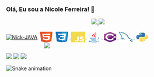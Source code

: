 ### Olá, Eu sou a Nicole Ferreira! 🤖

<div align="center">
  <a href="https://github.com/lefeani">
  <img height="160em" src="https://github-readme-stats.vercel.app/api?username=lefeani&show_icons=true&theme=dark&include_all_commits=true&count_private=true"/>
  <img height="160em" src="https://github-readme-stats.vercel.app/api/top-langs/?username=lefeani&layout=compact&langs_count=7&theme=dark"/>
</div>
  
<div style="display: inline_block"><br>
  <img align="center" alt="Nick-JAVA" height="30" width="40" src="https://raw.shields.io/badge/Java-ED8B00?style=for-the-badge&logo=java&logoColor=white">
  <img align="center" alt="Nick-HTML" height="30" width="40" src="https://raw.githubusercontent.com/devicons/devicon/master/icons/html5/html5-original.svg">
  <img align="center" alt="Nick-CSS" height="30" width="40" src="https://raw.githubusercontent.com/devicons/devicon/master/icons/css3/css3-original.svg">
  <img align="center" alt="Nick-Js" height="30" width="40" src="https://raw.githubusercontent.com/devicons/devicon/master/icons/javascript/javascript-plain.svg">
  <img align="center" alt="Nick-Java" height="30" width="40" src="https://raw.githubusercontent.com/devicons/devicon/master/icons/java/java-original.svg".>
  <img align="center" alt="Nick-Csharp" height="30" width="40" src="https://raw.githubusercontent.com/devicons/devicon/master/icons/csharp/csharp-original.svg">
  <img align="center" alt="Nick-MYSQL" height="30" width="40" src="https://raw.githubusercontent.com/devicons/devicon/master/icons/mysql/mysql-original.svg">
  <img align="center" alt="Nick-Python" height="30" width="40" src="https://raw.githubusercontent.com/devicons/devicon/master/icons/python/python-original.svg">
  <img align='right' src='https://media.giphy.com/media/3oEduFuAcLikbtyRwc/giphy.gif' width='400"'>
</div>
  
  ##
  
<div> 
  <a href="https://www.instagram.com/lefeanii/" target="_blank"><img src="https://img.shields.io/badge/-Instagram-%23E4405F?style=for-the-badge&logo=instagram&logoColor=white" target="_blank"></a>
  <a href = "mailto:contatonefesa502@gmail.com"><img src="https://img.shields.io/badge/-Gmail-%23333?style=for-the-badge&logo=gmail&logoColor=white" target="_blank"></a>
  <a href="https://www.linkedin.com/in/nicole-ferreira-8438a4139/" target="_blank"><img src="https://img.shields.io/badge/-LinkedIn-%230077B5?style=for-the-badge&logo=linkedin&logoColor=white" target="_blank"></a> 
  
![Snake animation](https://github.com/lefeani/lefeani/blob/output/github-contribution-grid-snake.svg)

</div>
  
